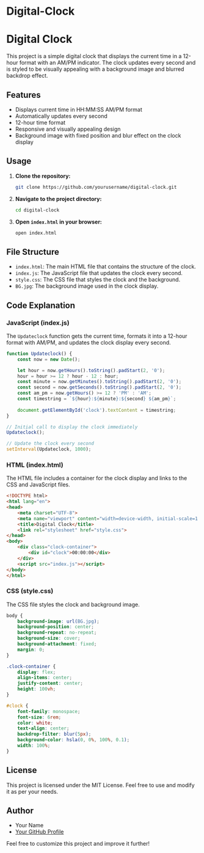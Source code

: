 # Digital-Clock
# Digital Clock

This project is a simple digital clock that displays the current time in a 12-hour format with an AM/PM indicator. The clock updates every second and is styled to be visually appealing with a background image and blurred backdrop effect.

## Features
- Displays current time in HH:MM:SS AM/PM format
- Automatically updates every second
- 12-hour time format
- Responsive and visually appealing design
- Background image with fixed position and blur effect on the clock display

## Usage

1. **Clone the repository:**
   ```bash
   git clone https://github.com/yourusername/digital-clock.git
   ```

2. **Navigate to the project directory:**
   ```bash
   cd digital-clock
   ```

3. **Open `index.html` in your browser:**
   ```bash
   open index.html
   ```

## File Structure

- `index.html`: The main HTML file that contains the structure of the clock.
- `index.js`: The JavaScript file that updates the clock every second.
- `style.css`: The CSS file that styles the clock and the background.
- `BG.jpg`: The background image used in the clock display.

## Code Explanation

### JavaScript (index.js)

The `Updateclock` function gets the current time, formats it into a 12-hour format with AM/PM, and updates the clock display every second.

```javascript
function Updateclock() {
    const now = new Date();

    let hour = now.getHours().toString().padStart(2, '0');
    hour = hour >= 12 ? hour - 12 : hour;
    const minute = now.getMinutes().toString().padStart(2, '0');
    const second = now.getSeconds().toString().padStart(2, '0');
    const am_pm = now.getHours() >= 12 ? 'PM' : 'AM';
    const timestring = `${hour}:${minute}:${second} ${am_pm}`;
    
    document.getElementById('clock').textContent = timestring;
}

// Initial call to display the clock immediately
Updateclock();

// Update the clock every second
setInterval(Updateclock, 1000);
```

### HTML (index.html)

The HTML file includes a container for the clock display and links to the CSS and JavaScript files.

```html
<!DOCTYPE html>
<html lang="en">
<head>
    <meta charset="UTF-8">
    <meta name="viewport" content="width=device-width, initial-scale=1.0">
    <title>Digital Clock</title>
    <link rel="stylesheet" href="style.css">
</head>
<body>
    <div class="clock-container">
        <div id="clock">00:00:00</div>
    </div>
    <script src="index.js"></script>
</body>
</html>
```

### CSS (style.css)

The CSS file styles the clock and background image.

```css
body {
    background-image: url(BG.jpg);
    background-position: center;
    background-repeat: no-repeat;
    background-size: cover;
    background-attachment: fixed;
    margin: 0;
}

.clock-container {
    display: flex;
    align-items: center;
    justify-content: center;
    height: 100vh;
}

#clock {
    font-family: monospace;
    font-size: 6rem;
    color: white;
    text-align: center;
    backdrop-filter: blur(5px);
    background-color: hsla(0, 0%, 100%, 0.1);
    width: 100%;
}
```

## License

This project is licensed under the MIT License. Feel free to use and modify it as per your needs.

## Author

- Your Name
- [Your GitHub Profile](https://github.com/yourusername)

Feel free to customize this project and improve it further!
